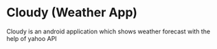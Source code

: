 # Cloudy (Weather App)

Cloudy is an android application which shows weather forecast with the help of yahoo API
